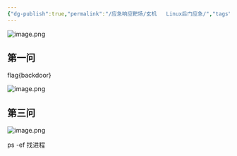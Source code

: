 ```yaml
---
{"dg-publish":true,"permalink":"/应急响应靶场/玄机   Linux后门应急/","tags":["应急响应","靶场"]}
---
```



![image.png](https://s2.loli.net/2025/06/05/lBRcEQ4DLubAmfP.png)


## 第一问
flag{backdoor}

![image.png](https://s2.loli.net/2025/06/05/P2EjI49vUkzXqCT.png)


## 第三问
![image.png](https://s2.loli.net/2025/06/05/IWCOFgxkHNPVuvA.png)

ps -ef 找进程



